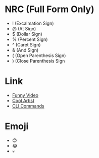 # NRC (Full Form Only)
- ! (Excalmation Sign)
- @ (At Sign)
- $ (Dollar Sign)
- % (Percent Sign)
- ^ (Caret Sign)
- & (And Sign)
- ( (Open Parenthesis Sign)
- ) (Close Parenthesis Sign
# Link
- [Funny Video](https://www.youtube.com/watch?v=dQw4w9WgXcQ)
- [Cool Artist](https://www.pixiv.net/en/users/163536)
- [CLI Commands](docs/cli.md)
# Emoji
- 😊
- 😂
- 💀
